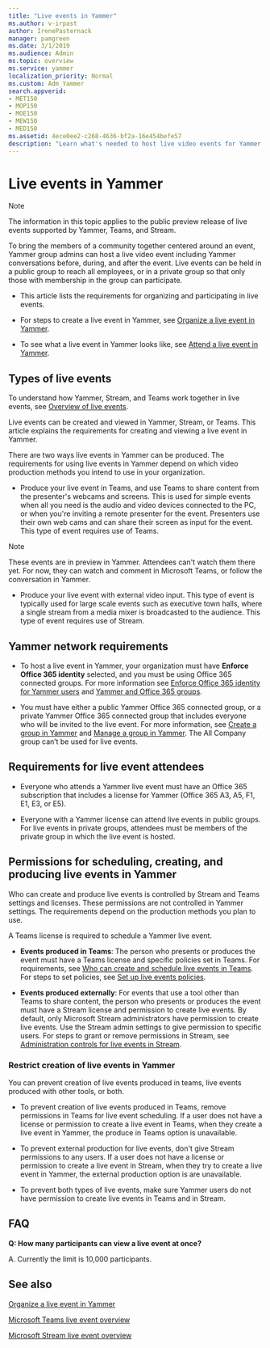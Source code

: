 ```yaml
---
title: "Live events in Yammer"
ms.author: v-irpast
author: IrenePasternack
manager: pamgreen
ms.date: 3/1/2019
ms.audience: Admin
ms.topic: overview
ms.service: yammer
localization_priority: Normal
ms.custom: Adm_Yammer
search.appverid:
- MET150
- MOP150
- MOE150
- MEW150
- MED150
ms.assetid: 4ece0ee2-c268-4636-bf2a-16e454befe57
description: "Learn what's needed to host live video events for Yammer users."
---
```

# Live events in Yammer

> [!NOTE]
> The information in this topic applies to the public preview release of live events supported by Yammer, Teams, and Stream.

To bring the members of a community together centered around an event, Yammer group admins can host a live video event including Yammer conversations before, during, and after the event. Live events can be held in a public group to reach all employees, or in a private group so that only those with membership in the group can participate. 

- This article lists the requirements for organizing and participating in live events.

- For steps to create a live event in Yammer, see [Organize a live event in Yammer](https://support.office.com/article/organize-a-live-event-in-yammer-105dd7af-9caf-4a5e-8a44-56d203e96551).

- To see what a live event in Yammer looks like, see [Attend a live event in Yammer](https://support.office.com/article/attend-a-live-event-in-yammer-4b08133c-9ebb-47b0-ab60-4dbfd4bfc965). 

## Types of live events

To understand how Yammer, Stream, and Teams work together in live events, see [Overview of live events](https://docs.microsoft.com/microsoftteams/teams-live-events/what-are-teams-live-events#overview).

Live events can be created and viewed in Yammer, Stream, or Teams. This article explains the requirements for creating and viewing a live event in Yammer. 

There are two ways live events in Yammer can be produced. The requirements for using live events in Yammer depend on which video production methods you intend to use in your organization.

- Produce your live event in Teams, and use Teams to share content from the presenter's webcams and screens. This is used for simple events when all you need is the audio and video devices connected to the PC, or when you're inviting a remote presenter for the event. Presenters use their own web cams and can share their screen as input for the event. This type of event requires use of Teams.
> [!NOTE]
> These events are in preview in Yammer. Attendees can't watch them there yet. For now, they can watch and comment in Microsoft Teams, or follow the conversation in Yammer.

- Produce your live event with external video input. This type of event is typically used for large scale events such as executive town halls, where a single stream from a media mixer is broadcasted to the audience. This type of event requires use of Stream.

## Yammer network requirements

 - To host a live event in Yammer, your organization must have **Enforce Office 365 identity** selected, and you must be using Office 365 connected groups. For more information see [Enforce Office 365 identity for Yammer users](../configure-your-yammer-network/enforce-office-365-identity.md) and [Yammer and Office 365 groups](../manage-yammer-groups/yammer-and-office-365-groups.md).

- You must have either a public Yammer Office 365 connected group, or a private Yammer Office 365 connected group that includes everyone who will be invited to the live event. For more information, see [Create a group in Yammer](https://support.office.com/en-us/article/create-a-group-in-yammer-b407af4f-9a58-4b12-b43e-afbb1b07c889) and [Manage a group in Yammer](https://support.office.com/en-us/article/manage-a-group-in-yammer-6e05c6d6-5548-4c88-89cd-e6757a514ef2). The All Company group can’t be used for live events.

## Requirements for live event attendees

- Everyone who attends a Yammer live event must have an Office 365 subscription that includes a license for Yammer (Office 365 A3, A5, F1, E1, E3, or E5).

- Everyone with a Yammer license can attend live events in public groups. For live events in private groups, attendees must be members of the private group in which the live event is hosted. 

## Permissions for scheduling, creating, and producing live events in Yammer

Who can create and produce live events is controlled by Stream and Teams settings and licenses. These permissions are not controlled in Yammer settings. The requirements depend on the production methods you plan to use.

A Teams license is required to schedule a Yammer live event.

- **Events produced in Teams**:
    The person who presents or produces the event must have a Teams license and specific policies set in Teams. For requirements, see [Who can create and schedule live events in Teams](https://docs.microsoft.com/microsoftteams/teams-live-events/plan-for-teams-live-events#who-can-create-and-schedule-live-events). For steps to set policies, see [Set up live events policies](https://docs.microsoft.com/microsoftteams/teams-live-events/set-up-for-teams-live-events#step-3-set-up-live-events-policies). 

- **Events produced externally**:
    For events that use a tool other than Teams to share content, the person who presents or produces the event must have a Stream license and permission to create live events. By default, only Microsoft Stream administrators have permission to create live events. Use the Stream admin settings to give permission to specific users. For steps to grant or remove permissions in Stream, see [Administration controls for live events in Stream](https://docs.microsoft.com/en-us/stream/live-event-administration).
 
### Restrict creation of live events in Yammer

You can prevent creation of live events produced in teams, live events produced with other tools, or both.

- To prevent creation of live events produced in Teams, remove permissions in Teams for live event scheduling. If a user does not have a license or permission to create a live event in Teams, when they create a live event in Yammer, the produce in Teams option is unavailable.

- To prevent external production for live events, don't give Stream permissions to any users. If a user does not have a license or permission to create a live event in Stream, when they try to create a live event in Yammer, the external production option is are unavailable.

- To prevent both types of live events, make sure Yammer users do not have permission to create live events in Teams and in Stream.

## FAQ

**Q: How many participants can view a live event at once?**

A. Currently the limit is 10,000 participants.


## See also

[Organize a live event in Yammer](https://support.office.com/article/organize-a-live-event-in-yammer-105dd7af-9caf-4a5e-8a44-56d203e96551)

[Microsoft Teams live event overview](https://support.office.com/article/microsoft-teams-live-events-overview-d077fec2-a058-483e-9ab5-1494afda578a?ui=en-US&rs=en-US&ad=US)

[Microsoft Stream live event overview](https://docs.microsoft.com/en-us/stream/live-event-overview)